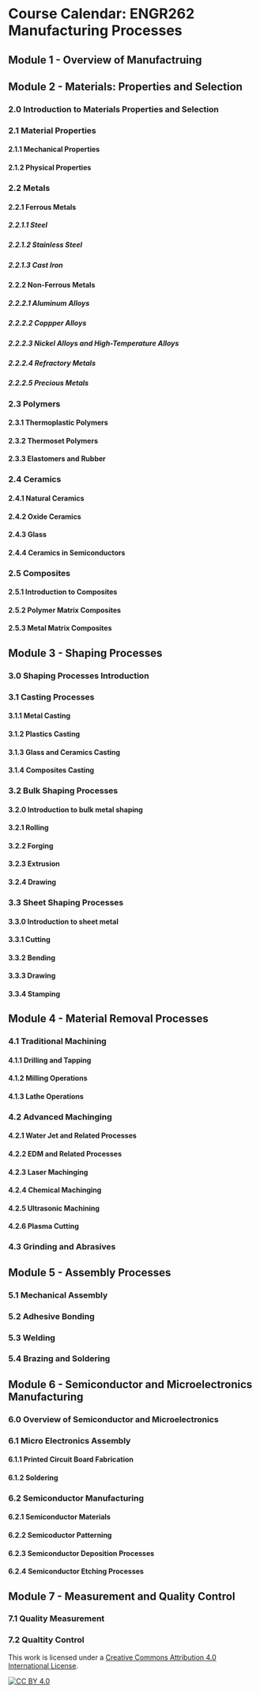 # Course Calendar: ENGR262 Manufacturing Processes

## Module 1 - Overview of Manufactruing

## Module 2 - Materials: Properties and Selection

### 2.0 Introduction to Materials Properties and Selection

### 2.1 Material Properties

#### 2.1.1 Mechanical Properties

#### 2.1.2 Physical Properties

### 2.2 Metals

#### 2.2.1 Ferrous Metals

##### 2.2.1.1 Steel

##### 2.2.1.2 Stainless Steel

##### 2.2.1.3 Cast Iron

#### 2.2.2 Non-Ferrous Metals

##### 2.2.2.1 Aluminum Alloys

##### 2.2.2.2 Coppper Alloys

##### 2.2.2.3 Nickel Alloys and High-Temperature Alloys

##### 2.2.2.4 Refractory Metals

##### 2.2.2.5 Precious Metals

### 2.3 Polymers

#### 2.3.1 Thermoplastic Polymers

#### 2.3.2 Thermoset Polymers

#### 2.3.3 Elastomers and Rubber

### 2.4 Ceramics

#### 2.4.1 Natural Ceramics

#### 2.4.2 Oxide Ceramics

#### 2.4.3 Glass

#### 2.4.4 Ceramics in Semiconductors

### 2.5 Composites

#### 2.5.1 Introduction to Composites

#### 2.5.2 Polymer Matrix Composites

#### 2.5.3 Metal Matrix Composites

## Module 3 - Shaping Processes

### 3.0 Shaping Processes Introduction

### 3.1 Casting Processes

#### 3.1.1 Metal Casting

#### 3.1.2 Plastics Casting

#### 3.1.3 Glass and Ceramics Casting

#### 3.1.4 Composites Casting

### 3.2 Bulk Shaping Processes

#### 3.2.0 Introduction to bulk metal shaping

#### 3.2.1 Rolling

#### 3.2.2 Forging

#### 3.2.3 Extrusion

#### 3.2.4 Drawing

### 3.3 Sheet Shaping Processes

#### 3.3.0 Introduction to sheet metal

#### 3.3.1 Cutting

#### 3.3.2 Bending

#### 3.3.3 Drawing

#### 3.3.4 Stamping

## Module 4 - Material Removal Processes

### 4.1 Traditional Machining

#### 4.1.1 Drilling and Tapping

#### 4.1.2 Milling Operations

#### 4.1.3 Lathe Operations

### 4.2 Advanced Machinging

#### 4.2.1 Water Jet and Related Processes

#### 4.2.2 EDM and Related Processes

#### 4.2.3 Laser Machinging

#### 4.2.4 Chemical Machinging

#### 4.2.5 Ultrasonic Machining

#### 4.2.6 Plasma Cutting

### 4.3 Grinding and Abrasives

## Module 5 - Assembly Processes

### 5.1 Mechanical Assembly

### 5.2 Adhesive Bonding

### 5.3 Welding

### 5.4 Brazing and Soldering

## Module 6 - Semiconductor and Microelectronics Manufacturing

### 6.0 Overview of Semiconductor and Microelectronics

### 6.1 Micro Electronics Assembly

#### 6.1.1 Printed Circuit Board Fabrication

#### 6.1.2 Soldering

### 6.2 Semiconductor Manufacturing

#### 6.2.1 Semiconductor Materials

#### 6.2.2 Semicoductor Patterning

#### 6.2.3 Semiconductor Deposition Processes

#### 6.2.4 Semiconductor Etching Processes

## Module 7 - Measurement and Quality Control

### 7.1 Quality Measurement

### 7.2 Qualtity Control


This work is licensed under a [Creative Commons Attribution 4.0 International
License][cc-by].

[![CC BY 4.0][cc-by-image]][cc-by]

[cc-by]: http://creativecommons.org/licenses/by/4.0/
[cc-by-image]: https://i.creativecommons.org/l/by/4.0/88x31.png
[cc-by-shield]: https://img.shields.io/badge/License-CC%20BY%204.0-lightgrey.svg
